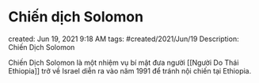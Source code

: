 ---
---

# Chiến dịch Solomon

created: Jun 19, 2021 9:18 AM
tags: #created/2021/Jun/19
Description: Chiến Dịch Solomon

Chiến Dịch Solomon là một nhiệm vụ bí mật đưa người [[Người Do Thái Ethiopia]] trở về Israel diễn ra vào năm 1991 để tránh nội chiến tại Ethiopia.